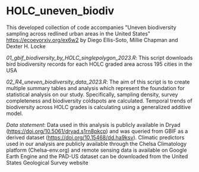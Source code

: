 # HOLC_uneven_biodiv

This developed collection of code accompanies "Uneven biodiversity sampling across redlined urban areas in the United States" https://ecoevorxiv.org/ex6w2 by Diego Ellis-Soto, Millie Chapman and Dexter H. Locke

*01_gbif_biodiversity_by_HOLC_singlepolygon_2023.R*: This script downloads bird biodiversity records for each HOLC graded area across 195 cities in the USA

*02_R4_uneven_biodiversity_data_2023.R*: The aim of this script is to create multiple summary tables and analysis which represent the foundation for statistical analysis on our study. Specifically, sampling density, survey completeness and biodiversity coldspots are calculated. Temporal trends of biodiversity across HOLC grades is calculating using a generalized additive model.



*Data statement*:
Data used in this analysis is publicly available in Dryad (https://doi.org/10.5061/dryad.s1rn8pkcp) and was queried from GBIF as a derived dataset (https://doi.org/10.15468/dd.ha9ksv). Climatic predictors used in our analysis are publicly available through the Chelsa Climatology platform (Chelsa-env.org) and remote sensing data is available on Google Earth Engine and the PAD-US dataset can be downloaded from the United States Geological Survey website
